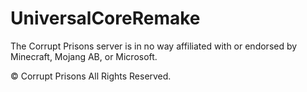 # UniversalCoreRemake
The Corrupt Prisons server is in no way affiliated with or endorsed by Minecraft, Mojang AB, or Microsoft.

© Corrupt Prisons All Rights Reserved.
